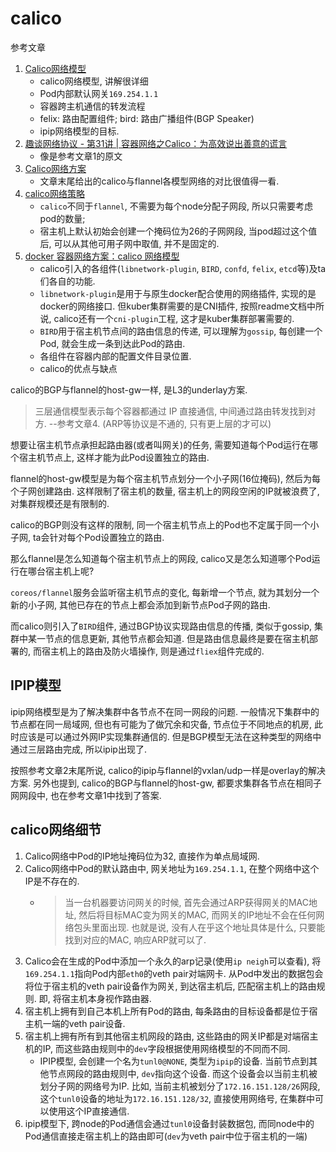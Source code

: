 # calico

参考文章

1. [Calico网络模型](https://www.cnblogs.com/menkeyi/p/11364977.html)
    - calico网络模型, 讲解很详细
    - Pod内部默认网关`169.254.1.1`
    - 容器跨主机通信的转发流程
    - felix: 路由配置组件; bird: 路由广播组件(BGP Speaker)
    - ipip网络模型的目标.
3. [趣谈网络协议 - 第31讲 | 容器网络之Calico：为高效说出善意的谎言](https://blog.csdn.net/aha_jasper/article/details/105575893)
    - 像是参考文章1的原文
4. [Calico网络方案](https://www.cnblogs.com/netonline/p/9720279.html)
    - 文章末尾给出的calico与flannel各模型网络的对比很值得一看.
5. [calico网络策略](https://yq.aliyun.com/articles/674020)
    - `calico`不同于`flannel`, 不需要为每个node分配子网段, 所以只需要考虑pod的数量;
    - 宿主机上默认初始会创建一个掩码位为26的子网网段, 当pod超过这个值后, 可以从其他可用子网中取值, 并不是固定的.
6. [docker 容器网络方案：calico 网络模型](https://cizixs.com/2017/10/19/docker-calico-network/)
    - calico引入的各组件(`libnetwork-plugin`, `BIRD`, `confd`, `felix`, `etcd`等)及ta们各自的功能.
    - `libnetwork-plugin`是用于与原生docker配合使用的网络插件, 实现的是docker的网络接口. 但kuber集群需要的是CNI插件, 按照readme文档中所说, calico还有一个`cni-plugin`工程, 这才是kuber集群部署需要的.
    - `BIRD`用于宿主机节点间的路由信息的传递, 可以理解为`gossip`, 每创建一个Pod, 就会生成一条到达此Pod的路由.
    - 各组件在容器内部的配置文件目录位置.
    - calico的优点与缺点

calico的BGP与flannel的host-gw一样, 是L3的underlay方案.

> 三层通信模型表示每个容器都通过 IP 直接通信, 中间通过路由转发找到对方. --参考文章4. (ARP等协议是不通的, 只有更上层的才可以)

想要让宿主机节点承担起路由器(或者叫网关)的任务, 需要知道每个Pod运行在哪个宿主机节点上, 这样才能为此Pod设置独立的路由.

flannel的host-gw模型是为每个宿主机节点划分一个小子网(16位掩码), 然后为每个子网创建路由. 这样限制了宿主机的数量, 宿主机上的网段空闲的IP就被浪费了, 对集群规模还是有限制的.

calico的BGP则没有这样的限制, 同一个宿主机节点上的Pod也不定属于同一个小子网, ta会针对每个Pod设置独立的路由.

那么flannel是怎么知道每个宿主机节点上的网段, calico又是怎么知道哪个Pod运行在哪台宿主机上呢?

`coreos/flannel`服务会监听宿主机节点的变化, 每新增一个节点, 就为其划分一个新的小子网, 其他已存在的节点上都会添加到新节点Pod子网的路由.

而calico则引入了`BIRD`组件, 通过BGP协议实现路由信息的传播, 类似于gossip, 集群中某一节点的信息更新, 其他节点都会知道. 但是路由信息最终是要在宿主机部署的, 而宿主机上的路由及防火墙操作, 则是通过`fliex`组件完成的.

## IPIP模型

ipip网络模型是为了解决集群中各节点不在同一网段的问题. 一般情况下集群中的节点都在同一局域网, 但也有可能为了做冗余和灾备, 节点位于不同地点的机房, 此时应该是可以通过外网IP实现集群通信的. 但是BGP模型无法在这种类型的网络中通过三层路由完成, 所以ipip出现了.

按照参考文章2末尾所说, calico的ipip与flannel的vxlan/udp一样是overlay的解决方案. 另外也提到, calico的BGP与flannel的host-gw, 都要求集群各节点在相同子网网段中, 也在参考文章1中找到了答案.

## calico网络细节

1. Calico网络中Pod的IP地址掩码位为32, 直接作为单点局域网.
2. Calico网络中Pod的默认路由中, 网关地址为`169.254.1.1`, 在整个网络中这个IP是不存在的.
    - > 当一台机器要访问网关的时候, 首先会通过ARP获得网关的MAC地址, 然后将目标MAC变为网关的MAC, 而网关的IP地址不会在任何网络包头里面出现. 也就是说, 没有人在乎这个地址具体是什么, 只要能找到对应的MAC, 响应ARP就可以了.
3. Calico会在生成的Pod中添加一个永久的arp记录(使用`ip neigh`可以查看), 将`169.254.1.1`指向Pod内部`eth0`的veth pair对端网卡. 从Pod中发出的数据包会将位于宿主机的veth pair设备作为网关, 到达宿主机后, 匹配宿主机上的路由规则. 即, 将宿主机本身视作路由器.
4. 宿主机上拥有到自己本机上所有Pod的路由, 每条路由的目标设备都是位于宿主机一端的veth pair设备.
5. 宿主机上拥有所有到其他宿主机网段的路由, 这些路由的网关IP都是对端宿主机的IP, 而这些路由规则中的`dev`字段根据使用网络模型的不同而不同.
    - IPIP模型, 会创建一个名为`tunl0@NONE`, 类型为`ipip`的设备. 当前节点到其他节点网段的路由规则中, `dev`指向这个设备. 而这个设备会以当前主机被划分子网的网络号为IP. 比如, 当前主机被划分了`172.16.151.128/26`网段, 这个`tunl0`设备的地址为`172.16.151.128/32`, 直接使用网络号, 在集群中可以使用这个IP直接通信.
6. ipip模型下, 跨node的Pod通信会通过`tunl0`设备封装数据包, 而同node中的Pod通信直接走宿主机上的路由即可(`dev`为veth pair中位于宿主机的一端)
